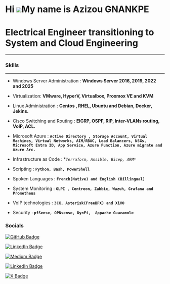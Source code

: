 Hi ![](https://user-images.githubusercontent.com/18350557/176309783-0785949b-9127-417c-8b55-ab5a4333674e.gif)My name is Azizou GNANKPE
======================================================================================================================================
# Electrical Engineer transitioning to System and Cloud Engineering
 -------------------------
  ### Skills
  -------------------------
  - Windows Server Administration : **Windows Server 2016, 2019, 2022 and 2025**
    
  - Virtualization: **VMware, HyperV, Virtualbox, Proxmox VE and KVM**
    
  - Linux Administration : **Centos , RHEL, Ubuntu and Debian, Docker, Jekins.**
    
  - Cisco Switching and Routing : **EIGRP, OSPF, RIP, Inter-VLANs routing, VoIP, ACL.**
    
  - Microsoft Azure : **`Active Directory , Storage Account, Virtual Machines, Virtual Networks, AIM/RBAC, Load Balancers, NSGs, Microsoft Entra ID, App Service, Azure Function, Azure migrate and Azure Arc.`**
    
  - Infrastructure as Code : **`Terraform, Ansible, Bicep, ARM*`*

  -  Scripting : **`Python, Bash, PowerShell`**
    
  -  Spoken Languages : **`French(Native) and English (Billingual)`**

  - System Monitoring : **`GLPI , Centreon, Zabbix, Wazuh, Grafana and Prometheus`**
    
  - VoIP technologies : **`3CX, Asterisk(FreeBPX) and XiVO`**

  - Security : **`pfSense, OPNsense, DynFi,  Appache Guacamole`**
 

  ### Socials
                  
                  
[![GitHub Badge](https://img.shields.io/badge/-Curious4Tech-181717?style=flat-square&logo=github&logoColor=white)](https://github.com/Curious4Tech)

                  
[![LinkedIn Badge](https://img.shields.io/badge/-LinkedIn%20Profile-blue?style=flat-square&logo=Linkedin&logoColor=white)](https://www.linkedin.com/in/azizou-gnankpe/)

                    
[![Medium Badge](https://img.shields.io/badge/-Curious4Tech-12100E?style=flat-square&logo=medium&logoColor=white)](http://www.medium.com/Curious4Tech)



[![LinkedIn Badge](https://img.shields.io/badge/-Azizou%20Gnankpe-181717?style=flat-square&logo=Linkedin&logoColor=white)](https://www.linkedin.com/in/azizou-gnankpe/)

[![X Badge](https://img.shields.io/badge/-Curious4techiq-181717?style=flat-square&logo=Twitter&logoColor=white)](https://x.com/Curious4techiq)

                  
                  
